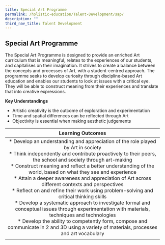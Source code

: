 ```yaml
---
title: Special Art Programme
permalink: /holistic-education/Talent-Development/sap/
description: ""
third_nav_title: Talent Development
---
```

## Special Art Programme

The Special Art Programme is designed to provide an enriched Art curriculum that is meaningful, relates to the experiences of our students, and capitalises on their imagination. It strives to create a balance between the concepts and processes of Art, with a student-centred approach. The programme seeks to develop curiosity through discipline-based Art education and enables our students to look at issues with a critical eye. They will be able to construct meaning from their experiences and translate that into creative expressions.

**Key Understandings**

*   Artistic creativity is the outcome of exploration and experimentation
*   Time and spatial differences can be reflected through Art
*   Objectivity is essential when making aesthetic judgements

| **Learning Outcomes**  |
|:-:|
| *   Develop an understanding and appreciation of the role played by Art in society<br>*   Think independently and contribute proactively to their peers, the school and society through art-making<br>*   Construct meaning and reflect a better understanding of the world, based on what they see and experience<br>*   Attain a deeper awareness and appreciation of Art across different contexts and perspectives<br>*   Reflect on and refine their work using problem-solving and critical thinking skills<br>*   Develop a systematic approach to investigate formal and conceptual issues through experimentation with materials, techniques and technologies<br>*   Develop the ability to competently form, compose and communicate in 2 and 3D using a variety of materials, processes and art vocabulary  |
|   |